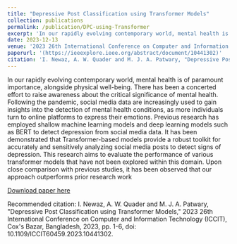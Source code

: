 ```yaml
---
title: "Depressive Post Classification using Transformer Models"
collection: publications
permalink: /publication/DPC-using-Transformer
excerpt: 'In our rapidly evolving contemporary world, mental health is of paramount importance, alongside physical well-being. There has been a concerted effort to raise awareness about the critical significance of mental health. Following the pandemic, social media data are increasingly used to gain insights into the detection of mental health conditions, as more individuals turn to online platforms to express their emotions. Previous research has employed shallow machine learning models and deep learning models such as BERT to detect depression from social media data. It has been demonstrated that Transformer-based models provide a robust toolkit for accurately and sensitively analyzing social media posts to detect signs of depression. This research aims to evaluate the performance of various transformer models that have not been explored within this domain. Upon close comparison with previous studies, it has been observed that our approach outperforms prior research work.'
date: 2023-12-13
venue: '2023 26th International Conference on Computer and Information Technology (ICCIT)'
paperurl: '(https://ieeexplore.ieee.org/abstract/document/10441302)'
citation: 'I. Newaz, A. W. Quader and M. J. A. Patwary, "Depressive Post Classification using Transformer Models," 2023 26th International Conference on Computer and Information Technology (ICCIT), Cox's Bazar, Bangladesh, 2023, pp. 1-6, doi: 10.1109/ICCIT60459.2023.10441302.'
---
```

In our rapidly evolving contemporary world, mental health is of paramount importance, alongside physical well-being. There has been a concerted effort to raise awareness about the critical significance of mental health. Following the pandemic, social media data are increasingly used to gain insights into the detection of mental health conditions, as more individuals turn to online platforms to express their emotions. Previous research has employed shallow machine learning models and deep learning models such as BERT to detect depression from social media data. It has been demonstrated that Transformer-based models provide a robust toolkit for accurately and sensitively analyzing social media posts to detect signs of depression. This research aims to evaluate the performance of various transformer models that have not been explored within this domain. Upon close comparison with previous studies, it has been observed that our approach outperforms prior research work

[Download paper here](https://ieeexplore.ieee.org/abstract/document/10441302)

Recommended citation: I. Newaz, A. W. Quader and M. J. A. Patwary, "Depressive Post Classification using Transformer Models," 2023 26th International Conference on Computer and Information Technology (ICCIT), Cox's Bazar, Bangladesh, 2023, pp. 1-6, doi: 10.1109/ICCIT60459.2023.10441302.
